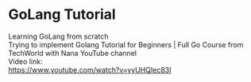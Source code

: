 # GoLang Tutorial
 Learning GoLang from scratch  
 Trying to implement Golang Tutorial for Beginners | Full Go Course from TechWorld with Nana YouTube channel  
 Video link:  
 https://www.youtube.com/watch?v=yyUHQIec83I